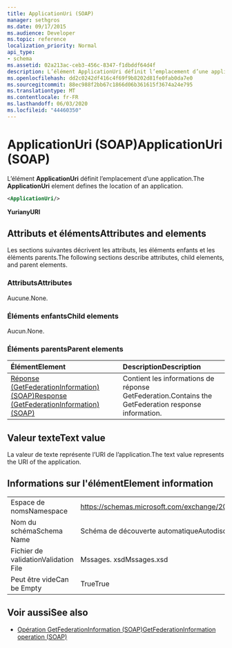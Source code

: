 ```yaml
---
title: ApplicationUri (SOAP)
manager: sethgros
ms.date: 09/17/2015
ms.audience: Developer
ms.topic: reference
localization_priority: Normal
api_type:
- schema
ms.assetid: 02a213ac-ceb3-456c-8347-f1dbddf64d4f
description: L’élément ApplicationUri définit l’emplacement d’une application.
ms.openlocfilehash: dd2c0242df416c4f69f9b8202d81fe0fab0da7e0
ms.sourcegitcommit: 88ec988f2bb67c1866d06b361615f3674a24e795
ms.translationtype: MT
ms.contentlocale: fr-FR
ms.lasthandoff: 06/03/2020
ms.locfileid: "44460350"
---
```

# <a name="applicationuri-soap"></a><span data-ttu-id="bc1da-103">ApplicationUri (SOAP)</span><span class="sxs-lookup"><span data-stu-id="bc1da-103">ApplicationUri (SOAP)</span></span>

<span data-ttu-id="bc1da-104">L’élément **ApplicationUri** définit l’emplacement d’une application.</span><span class="sxs-lookup"><span data-stu-id="bc1da-104">The **ApplicationUri** element defines the location of an application.</span></span> 
  
```XML
<ApplicationUri/>
```

 <span data-ttu-id="bc1da-105">**Yuri**</span><span class="sxs-lookup"><span data-stu-id="bc1da-105">**anyURI**</span></span>
## <a name="attributes-and-elements"></a><span data-ttu-id="bc1da-106">Attributs et éléments</span><span class="sxs-lookup"><span data-stu-id="bc1da-106">Attributes and elements</span></span>

<span data-ttu-id="bc1da-107">Les sections suivantes décrivent les attributs, les éléments enfants et les éléments parents.</span><span class="sxs-lookup"><span data-stu-id="bc1da-107">The following sections describe attributes, child elements, and parent elements.</span></span>
  
### <a name="attributes"></a><span data-ttu-id="bc1da-108">Attributs</span><span class="sxs-lookup"><span data-stu-id="bc1da-108">Attributes</span></span>

<span data-ttu-id="bc1da-109">Aucune.</span><span class="sxs-lookup"><span data-stu-id="bc1da-109">None.</span></span>
  
### <a name="child-elements"></a><span data-ttu-id="bc1da-110">Éléments enfants</span><span class="sxs-lookup"><span data-stu-id="bc1da-110">Child elements</span></span>

<span data-ttu-id="bc1da-111">Aucun.</span><span class="sxs-lookup"><span data-stu-id="bc1da-111">None.</span></span>
  
### <a name="parent-elements"></a><span data-ttu-id="bc1da-112">Éléments parents</span><span class="sxs-lookup"><span data-stu-id="bc1da-112">Parent elements</span></span>

|<span data-ttu-id="bc1da-113">**Élément**</span><span class="sxs-lookup"><span data-stu-id="bc1da-113">**Element**</span></span>|<span data-ttu-id="bc1da-114">**Description**</span><span class="sxs-lookup"><span data-stu-id="bc1da-114">**Description**</span></span>|
|:-----|:-----|
|[<span data-ttu-id="bc1da-115">Réponse (GetFederationInformation) (SOAP)</span><span class="sxs-lookup"><span data-stu-id="bc1da-115">Response (GetFederationInformation) (SOAP)</span></span>](response-getfederationinformationsoap.md) <br/> |<span data-ttu-id="bc1da-116">Contient les informations de réponse GetFederation.</span><span class="sxs-lookup"><span data-stu-id="bc1da-116">Contains the GetFederation response information.</span></span>  <br/> |
   
## <a name="text-value"></a><span data-ttu-id="bc1da-117">Valeur texte</span><span class="sxs-lookup"><span data-stu-id="bc1da-117">Text value</span></span>

<span data-ttu-id="bc1da-118">La valeur de texte représente l’URI de l’application.</span><span class="sxs-lookup"><span data-stu-id="bc1da-118">The text value represents the URI of the application.</span></span>
  
## <a name="element-information"></a><span data-ttu-id="bc1da-119">Informations sur l'élément</span><span class="sxs-lookup"><span data-stu-id="bc1da-119">Element information</span></span>

|||
|:-----|:-----|
|<span data-ttu-id="bc1da-120">Espace de noms</span><span class="sxs-lookup"><span data-stu-id="bc1da-120">Namespace</span></span>  <br/> |https://schemas.microsoft.com/exchange/2010/Autodiscover  <br/> |
|<span data-ttu-id="bc1da-121">Nom du schéma</span><span class="sxs-lookup"><span data-stu-id="bc1da-121">Schema Name</span></span>  <br/> |<span data-ttu-id="bc1da-122">Schéma de découverte automatique</span><span class="sxs-lookup"><span data-stu-id="bc1da-122">Autodiscover schema</span></span>  <br/> |
|<span data-ttu-id="bc1da-123">Fichier de validation</span><span class="sxs-lookup"><span data-stu-id="bc1da-123">Validation File</span></span>  <br/> |<span data-ttu-id="bc1da-124">Mssages. xsd</span><span class="sxs-lookup"><span data-stu-id="bc1da-124">Mssages.xsd</span></span>  <br/> |
|<span data-ttu-id="bc1da-125">Peut être vide</span><span class="sxs-lookup"><span data-stu-id="bc1da-125">Can be Empty</span></span>  <br/> |<span data-ttu-id="bc1da-126">True</span><span class="sxs-lookup"><span data-stu-id="bc1da-126">True</span></span>  <br/> |
   
## <a name="see-also"></a><span data-ttu-id="bc1da-127">Voir aussi</span><span class="sxs-lookup"><span data-stu-id="bc1da-127">See also</span></span>

- [<span data-ttu-id="bc1da-128">Opération GetFederationInformation (SOAP)</span><span class="sxs-lookup"><span data-stu-id="bc1da-128">GetFederationInformation operation (SOAP)</span></span>](getfederationinformation-operation-soap.md)

